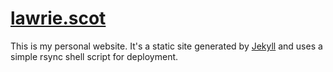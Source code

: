 # [lawrie.scot](https://lawrie.scot/)

This is my personal website. It's a static site generated by [Jekyll](https://jekyllrb.com/) and uses a simple rsync shell script for deployment.
